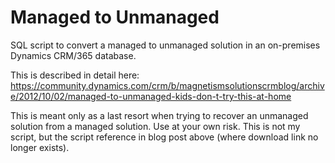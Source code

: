 # Managed to Unmanaged
SQL script to convert a managed to unmanaged solution in an on-premises Dynamics CRM/365 database.

This is described in detail here:
https://community.dynamics.com/crm/b/magnetismsolutionscrmblog/archive/2012/10/02/managed-to-unmanaged-kids-don-t-try-this-at-home

This is meant only as a last resort when trying to recover an unmanaged solution from a managed solution.  Use at your own risk.  This is not my script, but the script reference in blog post above (where download link no longer exists).
